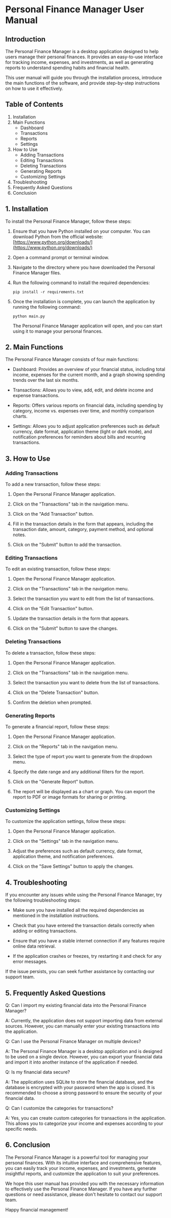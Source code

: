 # Personal Finance Manager User Manual

## Introduction

The Personal Finance Manager is a desktop application designed to help users manage their personal finances. It provides an easy-to-use interface for tracking income, expenses, and investments, as well as generating reports to understand spending habits and financial health.

This user manual will guide you through the installation process, introduce the main functions of the software, and provide step-by-step instructions on how to use it effectively.

## Table of Contents

1. Installation
2. Main Functions
   - Dashboard
   - Transactions
   - Reports
   - Settings
3. How to Use
   - Adding Transactions
   - Editing Transactions
   - Deleting Transactions
   - Generating Reports
   - Customizing Settings
4. Troubleshooting
5. Frequently Asked Questions
6. Conclusion

## 1. Installation

To install the Personal Finance Manager, follow these steps:

1. Ensure that you have Python installed on your computer. You can download Python from the official website: [https://www.python.org/downloads/](https://www.python.org/downloads/)

2. Open a command prompt or terminal window.

3. Navigate to the directory where you have downloaded the Personal Finance Manager files.

4. Run the following command to install the required dependencies:

   ```
   pip install -r requirements.txt
   ```

5. Once the installation is complete, you can launch the application by running the following command:

   ```
   python main.py
   ```

   The Personal Finance Manager application will open, and you can start using it to manage your personal finances.

## 2. Main Functions

The Personal Finance Manager consists of four main functions:

- Dashboard: Provides an overview of your financial status, including total income, expenses for the current month, and a graph showing spending trends over the last six months.

- Transactions: Allows you to view, add, edit, and delete income and expense transactions.

- Reports: Offers various reports on financial data, including spending by category, income vs. expenses over time, and monthly comparison charts.

- Settings: Allows you to adjust application preferences such as default currency, date format, application theme (light or dark mode), and notification preferences for reminders about bills and recurring transactions.

## 3. How to Use

### Adding Transactions

To add a new transaction, follow these steps:

1. Open the Personal Finance Manager application.

2. Click on the "Transactions" tab in the navigation menu.

3. Click on the "Add Transaction" button.

4. Fill in the transaction details in the form that appears, including the transaction date, amount, category, payment method, and optional notes.

5. Click on the "Submit" button to add the transaction.

### Editing Transactions

To edit an existing transaction, follow these steps:

1. Open the Personal Finance Manager application.

2. Click on the "Transactions" tab in the navigation menu.

3. Select the transaction you want to edit from the list of transactions.

4. Click on the "Edit Transaction" button.

5. Update the transaction details in the form that appears.

6. Click on the "Submit" button to save the changes.

### Deleting Transactions

To delete a transaction, follow these steps:

1. Open the Personal Finance Manager application.

2. Click on the "Transactions" tab in the navigation menu.

3. Select the transaction you want to delete from the list of transactions.

4. Click on the "Delete Transaction" button.

5. Confirm the deletion when prompted.

### Generating Reports

To generate a financial report, follow these steps:

1. Open the Personal Finance Manager application.

2. Click on the "Reports" tab in the navigation menu.

3. Select the type of report you want to generate from the dropdown menu.

4. Specify the date range and any additional filters for the report.

5. Click on the "Generate Report" button.

6. The report will be displayed as a chart or graph. You can export the report to PDF or image formats for sharing or printing.

### Customizing Settings

To customize the application settings, follow these steps:

1. Open the Personal Finance Manager application.

2. Click on the "Settings" tab in the navigation menu.

3. Adjust the preferences such as default currency, date format, application theme, and notification preferences.

4. Click on the "Save Settings" button to apply the changes.

## 4. Troubleshooting

If you encounter any issues while using the Personal Finance Manager, try the following troubleshooting steps:

- Make sure you have installed all the required dependencies as mentioned in the installation instructions.

- Check that you have entered the transaction details correctly when adding or editing transactions.

- Ensure that you have a stable internet connection if any features require online data retrieval.

- If the application crashes or freezes, try restarting it and check for any error messages.

If the issue persists, you can seek further assistance by contacting our support team.

## 5. Frequently Asked Questions

Q: Can I import my existing financial data into the Personal Finance Manager?

A: Currently, the application does not support importing data from external sources. However, you can manually enter your existing transactions into the application.

Q: Can I use the Personal Finance Manager on multiple devices?

A: The Personal Finance Manager is a desktop application and is designed to be used on a single device. However, you can export your financial data and import it into another instance of the application if needed.

Q: Is my financial data secure?

A: The application uses SQLite to store the financial database, and the database is encrypted with your password when the app is closed. It is recommended to choose a strong password to ensure the security of your financial data.

Q: Can I customize the categories for transactions?

A: Yes, you can create custom categories for transactions in the application. This allows you to categorize your income and expenses according to your specific needs.

## 6. Conclusion

The Personal Finance Manager is a powerful tool for managing your personal finances. With its intuitive interface and comprehensive features, you can easily track your income, expenses, and investments, generate insightful reports, and customize the application to suit your preferences.

We hope this user manual has provided you with the necessary information to effectively use the Personal Finance Manager. If you have any further questions or need assistance, please don't hesitate to contact our support team.

Happy financial management!
```